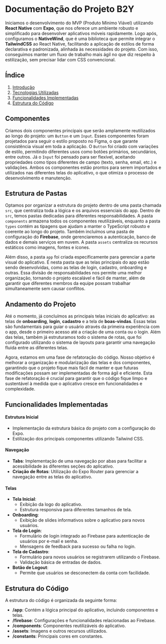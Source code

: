 # Documentação do Projeto B2Y

Iniciamos o desenvolvimento do MVP (Produto Mínimo Viável) utilizando **React Native** 
com **Expo**, que nos oferece um ambiente robusto e simplificado para desenvolver 
aplicativos móveis rapidamente. Logo após, configuramos o **NativeWind**, que é uma 
biblioteca que permite integrar o **TailwindCSS** ao React Native, facilitando a 
aplicação de estilos de forma declarativa e padronizada, alinhada às necessidades 
do projeto. Com isso, conseguimos manter um fluxo de trabalho mais ágil no que diz 
respeito à estilização, sem precisar lidar com CSS convencional.

## Índice
1. [Introdução](#introdução)
2. [Tecnologias Utilizadas](#tecnologias-utilizadas)
3. [Funcionalidades Implementadas](#funcionalidades-implementadas)
4. [Estrutura do Código](#estrutura-do-código)

## Componentes

Criamos dois componentes principais que serão amplamente reutilizados ao longo 
do projeto: um `Button` e um `Input`. Esses componentes foram projetados para seguir 
o estilo proposto no Figma, o que garante consistência visual em toda a aplicação. 
O `Button` foi criado com variações de estilo, permitindo diferentes usos como 
botões primários, secundários, entre outros. Já o `Input` foi pensado para ser 
flexível, aceitando propriedades como tipos diferentes de campo (texto, senha, 
email, etc.) e validações. Ambos os componentes estão prontos para serem importados 
e utilizados nas diferentes telas do aplicativo, o que otimiza o processo de 
desenvolvimento e manutenção.

## Estrutura de Pastas

Optamos por organizar a estrutura do projeto dentro de uma pasta chamada `src`, 
que centraliza toda a lógica e os arquivos essenciais do app. Dentro de `src`, temos 
pastas dedicadas para diferentes responsabilidades. A pasta `components` armazena 
todos os componentes reutilizáveis, enquanto a pasta `types` contém as tipagens 
que ajudam a manter o TypeScript robusto e coerente ao longo do projeto. Também 
incluímos uma pasta de configuração do **Firebase**, onde gerenciaremos a autenticação, 
banco de dados e demais serviços em nuvem. A pasta `assets` centraliza os recursos 
estáticos como imagens, fontes e ícones.

Além disso, a pasta `app` foi criada especificamente para gerenciar a parte visual 
do aplicativo. É nesta pasta que as telas principais do app estão sendo desenvolvidas, 
como as telas de login, cadastro, onboarding e outras. Essa divisão de responsabilidades 
nos permite uma melhor organização, tornando o projeto escalável e fácil de manter, 
além de garantir que diferentes membros da equipe possam trabalhar simultaneamente 
sem causar conflitos.

## Andamento do Projeto

Até o momento, já concluímos as principais telas iniciais do aplicativo: as telas de 
**onboarding**, **login**, **cadastro** e a tela de **boas-vindas**. Essas telas são 
fundamentais para guiar o usuário através da primeira experiência com o app, desde o 
primeiro acesso até a criação de uma conta ou o login. Além das telas, também já 
estruturamos todo o sistema de rotas, que foi configurado utilizando o sistema de 
layouts para garantir uma navegação fluida entre as diferentes telas.

Agora, estamos em uma fase de refatoração do código. Nosso objetivo é melhorar a 
organização e modularização das telas e dos componentes, garantindo que o projeto 
fique mais fácil de manter e que futuras modificações possam ser implementadas de 
forma ágil e eficiente. Esta fase de refatoração é crucial para garantir que o código 
fique limpo e sustentável à medida que o aplicativo cresce em funcionalidades e 
complexidade.

## Funcionalidades Implementadas

#### Estrutura Inicial
- Implementação da estrutura básica do projeto com a configuração do Expo.
- Estilização dos principais componentes utilizando Tailwind CSS.

#### Navegação
- **Tabs**: Implementação de uma navegação por abas para facilitar a acessibilidade às diferentes seções do aplicativo.
- **Criação de Rotas**: Utilização do Expo Router para gerenciar a navegação entre as telas do aplicativo.

#### Telas
- **Tela Inicial**: 
  - Exibição da logo do aplicativo.
  - Estrutura responsiva para diferentes tamanhos de tela.
- **Onboarding**: 
  - Exibição de slides informativos sobre o aplicativo para novos usuários.
- **Tela de Login**: 
  - Formulário de login integrado ao Firebase para autenticação de usuários por e-mail e senha.
  - Mensagens de feedback para sucesso ou falha no login.
- **Tela de Cadastro**: 
  - Formulário para novos usuários se registrarem utilizando o Firebase.
  - Validação básica de entradas de dados.
- **Botão de Logout**: 
  - Permite que usuários se desconectem da conta com facilidade.

## Estrutura do Código
A estrutura do código é organizada da seguinte forma:
- **/app**: Contém a lógica principal do aplicativo, incluindo componentes e telas.
- **/firebase**: Configurações e funcionalidades relacionadas ao Firebase.
- **/components**: Componentes reutilizáveis do aplicativo.
- **/assets**: Imagens e outros recursos utilizados.
- **/constants**: Principais cores em constantes.